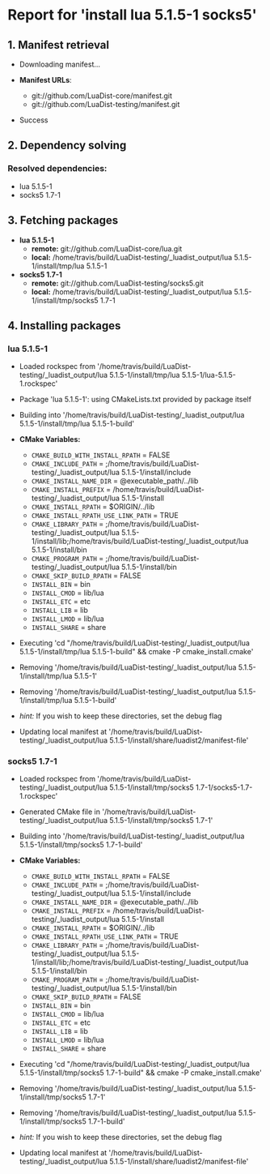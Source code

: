 # Report for 'install lua 5.1.5-1 socks5'


## 1. Manifest retrieval

- Downloading manifest...

- **Manifest URLs**:
    - git://github.com/LuaDist-core/manifest.git
    - git://github.com/LuaDist-testing/manifest.git
- Success

## 2. Dependency solving


### Resolved dependencies:
- lua 5.1.5-1
- socks5 1.7-1

## 3. Fetching packages

- **lua 5.1.5-1**
    - **remote:** git://github.com/LuaDist-core/lua.git
    - **local:** /home/travis/build/LuaDist-testing/_luadist_output/lua 5.1.5-1/install/tmp/lua 5.1.5-1
- **socks5 1.7-1**
    - **remote:** git://github.com/LuaDist-testing/socks5.git
    - **local:** /home/travis/build/LuaDist-testing/_luadist_output/lua 5.1.5-1/install/tmp/socks5 1.7-1

## 4. Installing packages


### lua 5.1.5-1
- Loaded rockspec from '/home/travis/build/LuaDist-testing/_luadist_output/lua 5.1.5-1/install/tmp/lua 5.1.5-1/lua-5.1.5-1.rockspec'
- Package 'lua 5.1.5-1': using CMakeLists.txt provided by package itself
- Building into '/home/travis/build/LuaDist-testing/_luadist_output/lua 5.1.5-1/install/tmp/lua 5.1.5-1-build'
- **CMake Variables:**
    - `CMAKE_BUILD_WITH_INSTALL_RPATH` = FALSE
    - `CMAKE_INCLUDE_PATH` = ;/home/travis/build/LuaDist-testing/_luadist_output/lua 5.1.5-1/install/include
    - `CMAKE_INSTALL_NAME_DIR` = @executable_path/../lib
    - `CMAKE_INSTALL_PREFIX` = /home/travis/build/LuaDist-testing/_luadist_output/lua 5.1.5-1/install
    - `CMAKE_INSTALL_RPATH` = $ORIGIN/../lib
    - `CMAKE_INSTALL_RPATH_USE_LINK_PATH` = TRUE
    - `CMAKE_LIBRARY_PATH` = ;/home/travis/build/LuaDist-testing/_luadist_output/lua 5.1.5-1/install/lib;/home/travis/build/LuaDist-testing/_luadist_output/lua 5.1.5-1/install/bin
    - `CMAKE_PROGRAM_PATH` = ;/home/travis/build/LuaDist-testing/_luadist_output/lua 5.1.5-1/install/bin
    - `CMAKE_SKIP_BUILD_RPATH` = FALSE
    - `INSTALL_BIN` = bin
    - `INSTALL_CMOD` = lib/lua
    - `INSTALL_ETC` = etc
    - `INSTALL_LIB` = lib
    - `INSTALL_LMOD` = lib/lua
    - `INSTALL_SHARE` = share
- Executing 'cd "/home/travis/build/LuaDist-testing/_luadist_output/lua 5.1.5-1/install/tmp/lua 5.1.5-1-build" && cmake -P cmake_install.cmake'
- Removing '/home/travis/build/LuaDist-testing/_luadist_output/lua 5.1.5-1/install/tmp/lua 5.1.5-1'
- Removing '/home/travis/build/LuaDist-testing/_luadist_output/lua 5.1.5-1/install/tmp/lua 5.1.5-1-build'

- *hint:* If you wish to keep these directories, set the debug flag
- Updating local manifest at '/home/travis/build/LuaDist-testing/_luadist_output/lua 5.1.5-1/install/share/luadist2/manifest-file'

### socks5 1.7-1
- Loaded rockspec from '/home/travis/build/LuaDist-testing/_luadist_output/lua 5.1.5-1/install/tmp/socks5 1.7-1/socks5-1.7-1.rockspec'
- Generated CMake file in '/home/travis/build/LuaDist-testing/_luadist_output/lua 5.1.5-1/install/tmp/socks5 1.7-1'
- Building into '/home/travis/build/LuaDist-testing/_luadist_output/lua 5.1.5-1/install/tmp/socks5 1.7-1-build'
- **CMake Variables:**
    - `CMAKE_BUILD_WITH_INSTALL_RPATH` = FALSE
    - `CMAKE_INCLUDE_PATH` = ;/home/travis/build/LuaDist-testing/_luadist_output/lua 5.1.5-1/install/include
    - `CMAKE_INSTALL_NAME_DIR` = @executable_path/../lib
    - `CMAKE_INSTALL_PREFIX` = /home/travis/build/LuaDist-testing/_luadist_output/lua 5.1.5-1/install
    - `CMAKE_INSTALL_RPATH` = $ORIGIN/../lib
    - `CMAKE_INSTALL_RPATH_USE_LINK_PATH` = TRUE
    - `CMAKE_LIBRARY_PATH` = ;/home/travis/build/LuaDist-testing/_luadist_output/lua 5.1.5-1/install/lib;/home/travis/build/LuaDist-testing/_luadist_output/lua 5.1.5-1/install/bin
    - `CMAKE_PROGRAM_PATH` = ;/home/travis/build/LuaDist-testing/_luadist_output/lua 5.1.5-1/install/bin
    - `CMAKE_SKIP_BUILD_RPATH` = FALSE
    - `INSTALL_BIN` = bin
    - `INSTALL_CMOD` = lib/lua
    - `INSTALL_ETC` = etc
    - `INSTALL_LIB` = lib
    - `INSTALL_LMOD` = lib/lua
    - `INSTALL_SHARE` = share
- Executing 'cd "/home/travis/build/LuaDist-testing/_luadist_output/lua 5.1.5-1/install/tmp/socks5 1.7-1-build" && cmake -P cmake_install.cmake'
- Removing '/home/travis/build/LuaDist-testing/_luadist_output/lua 5.1.5-1/install/tmp/socks5 1.7-1'
- Removing '/home/travis/build/LuaDist-testing/_luadist_output/lua 5.1.5-1/install/tmp/socks5 1.7-1-build'

- *hint:* If you wish to keep these directories, set the debug flag
- Updating local manifest at '/home/travis/build/LuaDist-testing/_luadist_output/lua 5.1.5-1/install/share/luadist2/manifest-file'
